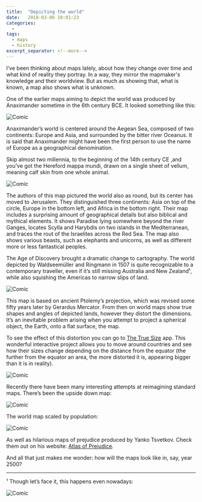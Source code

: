 ```yaml
---
title:  "Depicting the world"
date:   2018-03-06 10:01:23
categories:
  -
tags:
  - maps
  - history
excerpt_separator: <!--more-->
---
```

I’ve been thinking about maps lately, about how they change over time and what kind of reality they portray. In a way, they mirror the mapmaker's knowledge and their worldview. But as much as showing that, what is known, a map also shows what is unknown.<!--more-->

One of the earlier maps aiming to depict the world was produced by Anaximander sometime in the 6th century BCE. It looked something like this:

<img alt="Comic" src="/images/inpost/Maps/Anaximander.jpeg">

Anaximander’s world is centered around the Aegean Sea, composed of two continents: Europe and Asia, and surrounded by the bitter river Oceanus. It is said that Anaximander might have been the first person to use the name of Europe as a geographical denomination.

Skip almost two millennia, to the beginning of the 14th century CE ,and you’ve got the Hereford mappa mundi, drawn on a single sheet of vellum, meaning calf skin from one whole animal.

<img alt="Comic" src="/images/inpost/Maps/MappaMundi.jpeg">

The authors of this map pictured the world also as round, but its center has moved to Jerusalem. They distinguished three continents: Asia on top of the circle, Europe in the bottom left, and Africa in the bottom right. Their map includes a surprising amount of geographical details but also biblical and mythical elements. It shows Paradise lying somewhere beyond the river Ganges, locates Scylla and Harybdis on two islands in the Mediterranean, and traces the rout of the Israelites across the Red Sea. The map also shows various beasts, such as elephants and unicorns, as well as different more or less fantastical peoples.

The Age of Discovery brought a dramatic change to cartography. The world depicted by Waldseemüller and Ringmann in 1507 is quite recognizable to a contemporary traveller, even if it’s still missing Australia and New Zealand¹, while also squishing the Americas to narrow slips of land.

<img alt="Comic" src="/images/inpost/Maps/Waldseemueller.jpeg">

This map is based on ancient Ptolemy’s projection, which was revised some fifty years later by Gerardus Mercator. From then on world maps show true shapes and angles of depicted lands, however they distort the dimensions. It’s an inevitable problem arising when you attempt to project a spherical object, the Earth, onto a flat surface, the map.

To see the effect of this distortion you can go to [The True Size](https://thetruesize.com) app. This wonderful interactive project allows you to move around countries and see how their sizes change depending on the distance from the equator (the further from the equator an area, the more distorted it is, appearing bigger than it is in reality).

<img alt="Comic" src="/images/inpost/Maps/TrueSize.jpeg">

Recently there have been many interesting attempts at reimagining standard maps. There’s been the upside down map:

<img alt="Comic" src="/images/inpost/Maps/UpsideDown.jpeg">

The world map scaled by population:

<img alt="Comic" src="/images/inpost/Maps/Population.jpeg">

As well as hilarious maps of prejudice produced by Yanko Tsvetkov. Check them out on his website: [Atlas of Prejudice](https://atlasofprejudice.com).

And all that just makes me wonder: how will the maps look like in, say, year 2500?

<hr class="post-list__divider">

¹ Though let’s face it, this happens even nowadays:

<img alt="Comic" src="/images/inpost/Maps/WholePlanet.jpeg">


